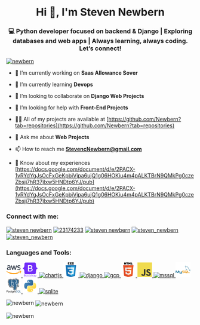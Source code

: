 <h1 align="center">Hi 👋, I'm Steven Newbern</h1>
<h3 align="center">💻 Python developer focused on backend & Django | Exploring databases and web apps | Always learning, always coding. Let’s connect!</h3>

<p align="left"> <a href="https://github.com/ryo-ma/github-profile-trophy"><img src="https://github-profile-trophy.vercel.app/?username=newbern" alt="newbern" /></a> </p>

- 🔭 I’m currently working on **Saas Allowance Sover**

- 🌱 I’m currently learning **Devops**

- 👯 I’m looking to collaborate on **Django Web Projects**

- 🤝 I’m looking for help with **Front-End Projects**

- 👨‍💻 All of my projects are available at [https://github.com/Newbern?tab=repositories](https://github.com/Newbern?tab=repositories)

- 💬 Ask me about **Web Projects**

- 📫 How to reach me **StevencNewbern@gmail.com**

- 📄 Know about my experiences [https://docs.google.com/document/d/e/2PACX-1vRYdYgJsOcFxGeKpbiVjpa6ujQ1g06HOKiu4m4pALKTBrN9QMkPg0czeZbsjj7hR37jlxw5HNDtp6YJ/pub](https://docs.google.com/document/d/e/2PACX-1vRYdYgJsOcFxGeKpbiVjpa6ujQ1g06HOKiu4m4pALKTBrN9QMkPg0czeZbsjj7hR37jlxw5HNDtp6YJ/pub)

<h3 align="left">Connect with me:</h3>
<p align="left">
<a href="https://linkedin.com/in/steven-newbern-7a330a300" target="blank"><img align="center" src="https://raw.githubusercontent.com/rahuldkjain/github-profile-readme-generator/master/src/images/icons/Social/linked-in-alt.svg" alt="steven newbern" height="30" width="40" /></a>
<a href="https://stackoverflow.com/users/23174233" target="blank"><img align="center" src="https://raw.githubusercontent.com/rahuldkjain/github-profile-readme-generator/master/src/images/icons/Social/stack-overflow.svg" alt="23174233" height="30" width="40" /></a>
<a href="https://fb.com/profile.php?id=61563350527928" target="blank"><img align="center" src="https://raw.githubusercontent.com/rahuldkjain/github-profile-readme-generator/master/src/images/icons/Social/facebook.svg" alt="steven newbern" height="30" width="40" /></a>
<a href="https://instagram.com/steven_newbern" target="blank"><img align="center" src="https://raw.githubusercontent.com/rahuldkjain/github-profile-readme-generator/master/src/images/icons/Social/instagram.svg" alt="steven_newbern" height="30" width="40" /></a>
<a href="https://www.youtube.com/@steven_newbern" target="blank"><img align="center" src="https://raw.githubusercontent.com/rahuldkjain/github-profile-readme-generator/master/src/images/icons/Social/youtube.svg" alt="steven_newbern" height="30" width="40" /></a>
</p>

<h3 align="left">Languages and Tools:</h3>
<p align="left"> <a href="https://aws.amazon.com" target="_blank" rel="noreferrer"> <img src="https://raw.githubusercontent.com/devicons/devicon/master/icons/amazonwebservices/amazonwebservices-original-wordmark.svg" alt="aws" width="40" height="40"/> </a> <a href="https://getbootstrap.com" target="_blank" rel="noreferrer"> <img src="https://raw.githubusercontent.com/devicons/devicon/master/icons/bootstrap/bootstrap-plain-wordmark.svg" alt="bootstrap" width="40" height="40"/> </a> <a href="https://www.chartjs.org" target="_blank" rel="noreferrer"> <img src="https://www.chartjs.org/media/logo-title.svg" alt="chartjs" width="40" height="40"/> </a> <a href="https://www.w3schools.com/css/" target="_blank" rel="noreferrer"> <img src="https://raw.githubusercontent.com/devicons/devicon/master/icons/css3/css3-original-wordmark.svg" alt="css3" width="40" height="40"/> </a> <a href="https://www.djangoproject.com/" target="_blank" rel="noreferrer"> <img src="https://cdn.worldvectorlogo.com/logos/django.svg" alt="django" width="40" height="40"/> </a> <a href="https://cloud.google.com" target="_blank" rel="noreferrer"> <img src="https://www.vectorlogo.zone/logos/google_cloud/google_cloud-icon.svg" alt="gcp" width="40" height="40"/> </a> <a href="https://www.w3.org/html/" target="_blank" rel="noreferrer"> <img src="https://raw.githubusercontent.com/devicons/devicon/master/icons/html5/html5-original-wordmark.svg" alt="html5" width="40" height="40"/> </a> <a href="https://developer.mozilla.org/en-US/docs/Web/JavaScript" target="_blank" rel="noreferrer"> <img src="https://raw.githubusercontent.com/devicons/devicon/master/icons/javascript/javascript-original.svg" alt="javascript" width="40" height="40"/> </a> <a href="https://www.microsoft.com/en-us/sql-server" target="_blank" rel="noreferrer"> <img src="https://www.svgrepo.com/show/303229/microsoft-sql-server-logo.svg" alt="mssql" width="40" height="40"/> </a> <a href="https://www.mysql.com/" target="_blank" rel="noreferrer"> <img src="https://raw.githubusercontent.com/devicons/devicon/master/icons/mysql/mysql-original-wordmark.svg" alt="mysql" width="40" height="40"/> </a> <a href="https://www.postgresql.org" target="_blank" rel="noreferrer"> <img src="https://raw.githubusercontent.com/devicons/devicon/master/icons/postgresql/postgresql-original-wordmark.svg" alt="postgresql" width="40" height="40"/> </a> <a href="https://www.python.org" target="_blank" rel="noreferrer"> <img src="https://raw.githubusercontent.com/devicons/devicon/master/icons/python/python-original.svg" alt="python" width="40" height="40"/> </a> <a href="https://www.sqlite.org/" target="_blank" rel="noreferrer"> <img src="https://www.vectorlogo.zone/logos/sqlite/sqlite-icon.svg" alt="sqlite" width="40" height="40"/> </a> </p>

<p><img align="left" src="https://github-readme-stats.vercel.app/api/top-langs?username=newbern&show_icons=true&locale=en&layout=compact" alt="newbern" /></p>

<p>&nbsp;<img align="center" src="https://github-readme-stats.vercel.app/api?username=newbern&show_icons=true&locale=en" alt="newbern" /></p>

<p><img align="center" src="https://github-readme-streak-stats.herokuapp.com/?user=newbern&" alt="newbern" /></p>
